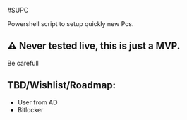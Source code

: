 #SUPC

Powershell script to setup quickly new Pcs.

## ⚠️ Never tested live, this is just a MVP.
Be carefull

## TBD/Wishlist/Roadmap:
  - User from AD
   - Bitlocker 